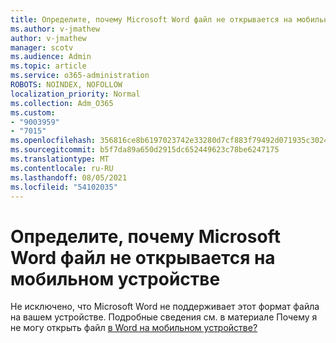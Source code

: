 ```yaml
---
title: Определите, почему Microsoft Word файл не открывается на мобильном устройстве
ms.author: v-jmathew
author: v-jmathew
manager: scotv
ms.audience: Admin
ms.topic: article
ms.service: o365-administration
ROBOTS: NOINDEX, NOFOLLOW
localization_priority: Normal
ms.collection: Adm_O365
ms.custom:
- "9003959"
- "7015"
ms.openlocfilehash: 356816ce8b6197023742e33280d7cf883f79492d071935c3024ea0d136e2b790
ms.sourcegitcommit: b5f7da89a650d2915dc652449623c78be6247175
ms.translationtype: MT
ms.contentlocale: ru-RU
ms.lasthandoff: 08/05/2021
ms.locfileid: "54102035"
---
```

# <a name="determine-why-a-microsoft-word-file-doesnt-open-on-a-mobile-device"></a>Определите, почему Microsoft Word файл не открывается на мобильном устройстве

Не исключено, что Microsoft Word не поддерживает этот формат файла на вашем устройстве. Подробные сведения см. в материале Почему я не могу открыть файл [в Word на мобильном устройстве?](https://go.microsoft.com/fwlink/?linkid=2135663)
